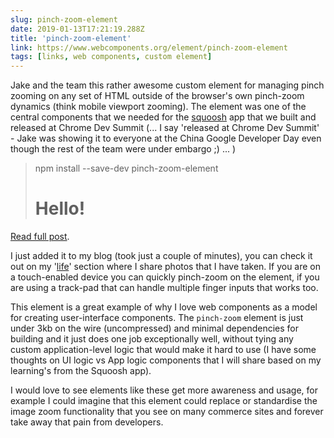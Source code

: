 ```yaml
---
slug: pinch-zoom-element
date: 2019-01-13T17:21:19.288Z
title: 'pinch-zoom-element'
link: https://www.webcomponents.org/element/pinch-zoom-element
tags: [links, web components, custom element]
---
```

Jake and the team this rather awesome custom element for managing pinch zooming on any set of HTML outside of the browser's own pinch-zoom dynamics (think mobile viewport zooming). The element was one of the central components that we needed for the [squoosh](https://squoosh.app/) app that we built and released at Chrome Dev Summit (... I say 'released at Chrome Dev Summit' - Jake was showing it to everyone at the China Google Developer Day even though the rest of the team were under embargo ;) ... )

> npm install --save-dev pinch-zoom-element
> 
> <pinch-zoom>
>   <h1>Hello!</h1>
> </pinch-zoom>

[Read full post](https://www.webcomponents.org/element/pinch-zoom-element).

I just added it to my blog (took just a couple of minutes), you can check it out on my '[life](https://paul.kinlan.me/life/img_20170711_063830/)' section where I share photos that I have taken. If you are on a touch-enabled device you can quickly pinch-zoom on the element, if you are using a track-pad that can handle multiple finger inputs that works too.

This element is a great example of why I love web components as a model for creating user-interface components. The `pinch-zoom` element is just under 3kb on the wire (uncompressed) and minimal dependencies for building and it just does one job exceptionally well, without tying any custom application-level logic that would make it hard to use (I have some thoughts on UI logic vs App logic components that I will share based on my learning's from the Squoosh app).

I would love to see elements like these get more awareness and usage, for example I could imagine that this element could replace or standardise the image zoom functionality that you see on many commerce sites and forever take away that pain from developers.
